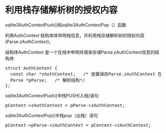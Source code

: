 # 利用栈存储解析树的授权内容
sqlite3AuthContextPush()和sqlite3AuthContextPop（）函数

利用AuthContext 结构体体申明栈信息，并利用栈存储解析树的授权内容(Parse.zAuthContext)，

结构体AuthContext 是一个在栈中申明并用来存储Parse.zAuthContext信息的结构体
<pre>
struct AuthContext {
  const char *zAuthContext;   /* 放置保存Parse.zAuthContext 在这里*/
  Parse *pParse;   /* 解析结构*/
};</pre>

sqlite3AuthContextPush()中栈PUSH(入栈)语句
<pre>pContext->zAuthContext = pParse->zAuthContext;
</pre>
sqlite3AuthContextPop()中栈pop（出栈）语句
<pre>pContext->pParse->zAuthContext = pContext->zAuthContext;</pre>
